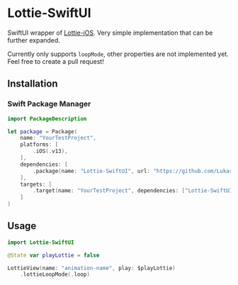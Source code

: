 # Lottie-SwiftUI

SwiftUI wrapper of [Lottie-iOS](https://github.com/airbnb/lottie-ios). Very simple implementation that can be further expanded.

Currently only supports `loopMode`, other properties are not implemented yet. Feel free to create a pull request!

## Installation

### Swift Package Manager

```swift
import PackageDescription

let package = Package(
    name: "YourTestProject",
    platforms: [
        .iOS(.v13),
    ],
    dependencies: [
        .package(name: "Lottie-SwiftUI", url: "https://github.com/LukasHromadnik/Lottie-SwiftUI.git", .upToNextMajor(from: Version(1, 0, 0)))
    ],
    targets: [
        .target(name: "YourTestProject", dependencies: ["Lottie-SwiftUI"])
    ]
)
```

## Usage

```swift
import Lottie-SwiftUI

@State var playLottie = false

LottieView(name: "animation-name", play: $playLottie)
    .lottieLoopMode(.loop)
```
